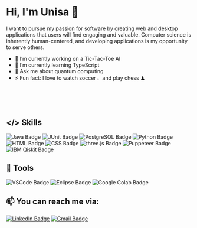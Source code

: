 # Hi, I'm Unisa :wave:
<p>I want to pursue my passion for software by creating web and desktop applications that users will find engaging and valuable. Computer science is inherently human-centered, and developing applications is my opportunity to serve others.</p>

<!--
**ubangura/ubangura** is a ✨ _special_ ✨ repository because its `README.md` (this file) appears on your GitHub profile. -->

- 🔭 I’m currently working on a Tic-Tac-Toe AI
- 🌱 I’m currently learning TypeScript
- 💬 Ask me about quantum computing
- ⚡ Fun fact: I love to watch soccer <img src="https://img.icons8.com/?size=512&id=21736&format=png"  width="2%" height="2%" alt="Manchester United"> and play chess ♟

## </> Skills
![Java Badge](https://img.shields.io/badge/Code-Java-informational?style=for-the-badge&logo=&logoColor=&color=2bbc8a)
![JUnit Badge](https://img.shields.io/badge/Testing-JUnit-informational?style=for-the-badge&logo=junit5&logoColor=25A162&color=2bbc8a)
![PostgreSQL Badge](https://img.shields.io/badge/Code-PostgreSQL-informational?style=for-the-badge&logo=postgresql&logoColor=ADD8E6&color=2bbc8a)
![Python Badge](https://img.shields.io/badge/Code-Python-informational?style=for-the-badge&logo=python&logoColor=yellow&color=2bbc8a)
![HTML Badge](https://img.shields.io/badge/Code-HTML-informational?style=for-the-badge&logo=html5&logoColor=E34F26&color=2bbc8a)
![CSS Badge](https://img.shields.io/badge/Code-CSS-informational?style=for-the-badge&logo=css3&logoColor=1572B6&color=2bbc8a)
![three.js Badge](https://img.shields.io/badge/Library-three.js-informational?style=for-the-badge&logo=threedotjs&logoColor=ffffff&color=2bbc8a)
![Puppeteer Badge](https://img.shields.io/badge/Library-Puppeteer-informational?style=for-the-badge&logo=puppeteer&logoColor=40B5A4&color=2bbc8a)
![IBM Qiskit Badge](https://img.shields.io/badge/Framework-Qiskit-informational?style=for-the-badge&logo=qiskit&logoColor=6929C4&color=2bbc8a)

## 🔧 Tools
![VSCode Badge](https://img.shields.io/badge/Editor-VSCode-informational?style=for-the-badge&logo=visualstudiocode&logoColor=007ACC&color=2bbc8a)
![Eclipse Badge](https://img.shields.io/badge/Editor-Eclipse-informational?style=for-the-badge&logo=eclipseide&logoColor=2C2255&color=2bbc8a)
![Google Colab Badge](https://img.shields.io/badge/Editor-Google_Colab-informational?style=for-the-badge&logo=googlecolab&logoColor=F9AB00&color=2bbc8a)
<!-- Contact -->

## :mailbox: You can reach me via:

[![LinkedIn Badge](https://img.shields.io/badge/ubangura-informational?style=for-the-badge&logo=linkedin&logoColor=white&labelColor=blue&color=blue)](https://www.linkedin.com/in/ubangura/)
[![Gmail Badge](https://img.shields.io/badge/ubangura92-informational?style=for-the-badge&logo=gmail&logoColor=white&labelColor=red&color=red)](mailto:ubangura92@gmail.com)
